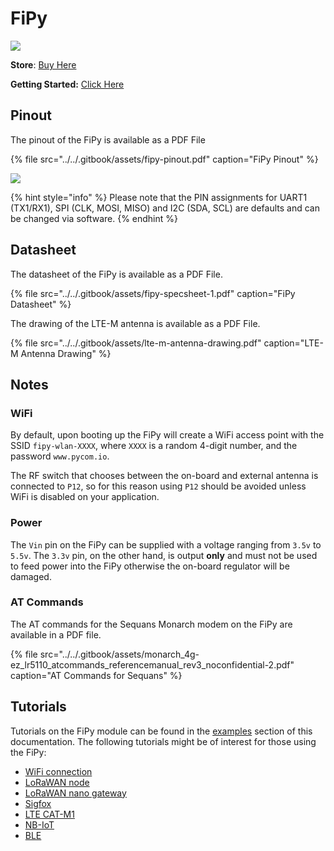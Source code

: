 # FiPy

![](../../.gitbook/assets/fipy-1.png)

**Store**: [Buy Here](http://www.pycom.io/fipy)

**Getting Started:** [Click Here](../../gettingstarted/connection/fipy.md)

## Pinout

The pinout of the FiPy is available as a PDF File

{% file src="../../.gitbook/assets/fipy-pinout.pdf" caption="FiPy Pinout" %}

![](../../.gitbook/assets/fipy-pinout.png)

{% hint style="info" %}
Please note that the PIN assignments for UART1 \(TX1/RX1\), SPI \(CLK, MOSI, MISO\) and I2C \(SDA, SCL\) are defaults and can be changed via software.
{% endhint %}

## Datasheet

The datasheet of the FiPy is available as a PDF File.

{% file src="../../.gitbook/assets/fipy-specsheet-1.pdf" caption="FiPy Datasheet" %}

The drawing of the LTE-M antenna is available as a PDF File.

{% file src="../../.gitbook/assets/lte-m-antenna-drawing.pdf" caption="LTE-M Antenna Drawing" %}

## Notes

### WiFi

By default, upon booting up the FiPy will create a WiFi access point with the SSID `fipy-wlan-XXXX`, where `XXXX` is a random 4-digit number, and the password `www.pycom.io`.

The RF switch that chooses between the on-board and external antenna is connected to `P12`, so for this reason using `P12` should be avoided unless WiFi is disabled on your application.

### Power

The `Vin` pin on the FiPy can be supplied with a voltage ranging from `3.5v` to `5.5v`. The `3.3v` pin, on the other hand, is output **only** and must not be used to feed power into the FiPy otherwise the on-board regulator will be damaged.

### AT Commands

The AT commands for the Sequans Monarch modem on the FiPy are available in a PDF file.

{% file src="../../.gitbook/assets/monarch\_4g-ez\_lr5110\_atcommands\_referencemanual\_rev3\_noconfidential-2.pdf" caption="AT Commands for Sequans" %}

## Tutorials

Tutorials on the FiPy module can be found in the [examples](../../tutorials/introduction.md) section of this documentation. The following tutorials might be of  interest for those using the FiPy:

* [WiFi connection](../../tutorials/all/wlan.md)
* [LoRaWAN node](../../tutorials/lora/lorawan-abp.md)
* [LoRaWAN nano gateway](../../tutorials/lora/lorawan-nano-gateway.md)
* [Sigfox](../../tutorials/sigfox.md)
* [LTE CAT-M1](../../tutorials/lte/cat-m1.md)
* [NB-IoT](../../tutorials/lte/nb-iot.md)
* [BLE](../../tutorials/all/ble.md)
